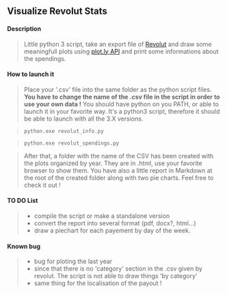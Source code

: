 ## Visualize **Revolut Stats**


#### Description

> Little python 3 script, take an export file of [Revolut](https://revolut.com/) and draw some meaningfull plots using [plot.ly API](https://plot.ly/) and print some informations about the spendings.

#### How to launch it

>Place your '.csv' file into the same folder as the python script files.
>**You have to change the name of the .csv file in the script in order to use your own data !**
> You should have python on you PATH, or able to launch it in your favorite way.
> It's a python3 script, therefore it should be able to launch with all the 3.X versions.

> `python.exe revolut_info.py`

> `python.exe revolut_spendings.py`

> After that, a folder with the name of the CSV has been created with the plots organized by year. They are in .html, use your favorite browser to show them.
> You have also a little report in Markdown at the root of the created folder along with two pie charts. Feel free to check it out !

#### TO DO List

> - compile the script or make a standalone version
> - convert the report into several format (pdf, docx?, html...)
> - draw a piechart for each payement by day of the week.

#### Known bug
> - bug for ploting the last year
> - since that there is no 'category' section in the .csv given by revolut. The script is not able to draw things 'by category'
> - same thing for the localisation of the payout !
